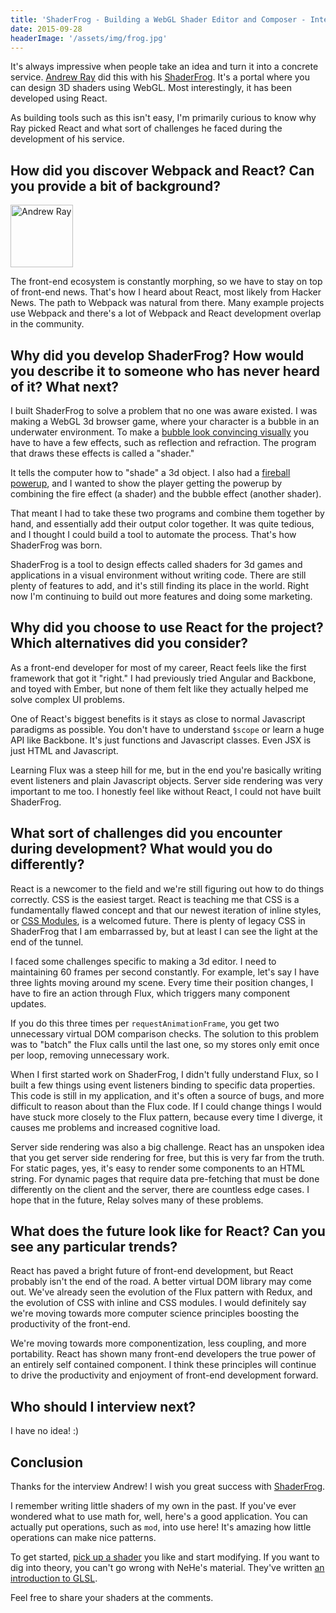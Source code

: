 ```yaml
---
title: 'ShaderFrog - Building a WebGL Shader Editor and Composer - Interview with Andrew Ray'
date: 2015-09-28
headerImage: '/assets/img/frog.jpg'
---
```


It's always impressive when people take an idea and turn it into a concrete service. [Andrew Ray](http://andrewray.me/) did this with his [ShaderFrog](http://shaderfrog.com/). It's a portal where you can design 3D shaders using WebGL. Most interestingly, it has been developed using React.

As building tools such as this isn't easy, I'm primarily curious to know why Ray picked React and what sort of challenges he faced during the development of his service.

## How did you discover Webpack and React? Can you provide a bit of background?

<p>
<span class="author">
  <img src="https://www.gravatar.com/avatar/b3a21f6147bcc6bd9d997d5cc5b5f87c?size=200" alt="Andrew Ray" class='author' width='100' height='100' />
</span>

The front-end ecosystem is constantly morphing, so we have to stay on top of front-end news. That's how I heard about React, most likely from Hacker News. The path to Webpack was natural from there. Many example projects use Webpack and there's a lot of Webpack and React development overlap in the community.
</p>

## Why did you develop ShaderFrog? How would you describe it to someone who has never heard of it? What next?

I built ShaderFrog to solve a problem that no one was aware existed. I was making a WebGL 3d browser game, where your character is a bubble in an underwater environment. To make a [bubble look convincing visually](http://shaderfrog.com/app/view/147) you have to have a few effects, such as reflection and refraction. The program that draws these effects is called a "shader."

It tells the computer how to "shade" a 3d object. I also had a [fireball powerup](http://shaderfrog.com/app/view/30), and I wanted to show the player getting the powerup by combining the fire effect (a shader) and the bubble effect (another shader).

That meant I had to take these two programs and combine them together by hand, and essentially add their output color together. It was quite tedious, and I thought I could build a tool to automate the process. That's how ShaderFrog was born.

ShaderFrog is a tool to design effects called shaders for 3d games and applications in a visual environment without writing code. There are still plenty of features to add, and it's still finding its place in the world. Right now I'm continuing to build out more features and doing some marketing.

## Why did you choose to use React for the project? Which alternatives did you consider?

As a front-end developer for most of my career, React feels like the first framework that got it "right." I had previously tried Angular and Backbone, and toyed with Ember, but none of them felt like they actually helped me solve complex UI problems.

One of React's biggest benefits is it stays as close to normal Javascript paradigms as possible. You don't have to understand `$scope` or learn a huge API like Backbone. It's just functions and Javascript classes. Even JSX is just HTML and Javascript.

Learning Flux was a steep hill for me, but in the end you're basically writing event listeners and plain Javascript objects. Server side rendering was very important to me too. I honestly feel like without React, I could not have built ShaderFrog.

## What sort of challenges did you encounter during development? What would you do differently?

React is a newcomer to the field and we're still figuring out how to do things correctly. CSS is the easiest target. React is teaching me that CSS is a fundamentally flawed concept and that our newest iteration of inline styles, or [CSS Modules](https://github.com/css-modules/css-modules), is a welcomed future. There is plenty of legacy CSS in ShaderFrog that I am embarrassed by, but at least I can see the light at the end of the tunnel.

I faced some challenges specific to making a 3d editor. I need to maintaining 60 frames per second constantly. For example, let's say I have three lights moving around my scene. Every time their position changes, I have to fire an action through Flux, which triggers many component updates.

If you do this three times per `requestAnimationFrame`, you get two unnecessary virtual DOM comparison checks. The solution to this problem was to "batch" the Flux calls until the last one, so my stores only emit once per loop, removing unnecessary work.

When I first started work on ShaderFrog, I didn't fully understand Flux, so I built a few things using event listeners binding to specific data properties. This code is still in my application, and it's often a source of bugs, and more difficult to reason about than the Flux code. If I could change things I would have stuck more closely to the Flux pattern, because every time I diverge, it causes me problems and increased cognitive load.

Server side rendering was also a big challenge. React has an unspoken idea that you get server side rendering for free, but this is very far from the truth. For static pages, yes, it's easy to render some components to an HTML string. For dynamic pages that require data pre-fetching that must be done differently on the client and the server, there are countless edge cases. I hope that in the future, Relay solves many of these problems.

## What does the future look like for React? Can you see any particular trends?

React has paved a bright future of front-end development, but React probably isn't the end of the road. A better virtual DOM library may come out. We've already seen the evolution of the Flux pattern with Redux, and the evolution of CSS with inline and CSS modules. I would definitely say we're moving towards more computer science principles boosting the productivity of the front-end.

We're moving towards more componentization, less coupling, and more portability. React has shown many front-end developers the true power of an entirely self contained component. I think these principles will continue to drive the productivity and enjoyment of front-end development forward.

## Who should I interview next?

I have no idea! :)

## Conclusion

Thanks for the interview Andrew! I wish you great success with [ShaderFrog](http://shaderfrog.com/).

I remember writing little shaders of my own in the past. If you've ever wondered what to use math for, well, here's a good application. You can actually put operations, such as `mod`, into use here! It's amazing how little operations can make nice patterns.

To get started, [pick up a shader](http://shaderfrog.com/app) you like and start modifying. If you want to dig into theory, you can't go wrong with NeHe's material. They've written [an introduction to GLSL](http://nehe.gamedev.net/article/glsl_an_introduction/25007/).

Feel free to share your shaders at the comments.
